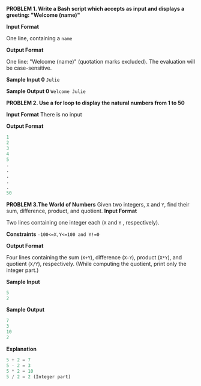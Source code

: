 **PROBLEM 1. Write a Bash script which accepts  as input and displays a greeting: "Welcome (name)"**

**Input Format**

One line, containing a `name`

**Output Format**

One line: "Welcome (name)" (quotation marks excluded).
The evaluation will be case-sensitive.

**Sample Input 0** `Julie`

**Sample Output 0** `Welcome Julie`


**PROBLEM 2. Use a for loop to display the natural numbers from 1 to 50**

**Input Format** There is no input

**Output Format**
```python
1
2
3
4
5
.
.
.
.
.
50
```

**PROBLEM 3.The World of Numbers**
Given two integers, `X` and `Y`, find their sum, difference, product, and quotient.
**Input Format**

Two lines containing one integer each (`X` and `Y` , respectively).

**Constraints**
`-100<=X,Y<=100 and Y!=0`

**Output Format**

Four lines containing the sum (`X+Y`), difference (`X-Y`), product (`X*Y`), and quotient (`X/Y`), respectively.
(While computing the quotient, print only the integer part.)

**Sample Input**
```python
5
2
```

**Sample Output**
```python
7
3
10
2
```
**Explanation**
```python
5 + 2 = 7
5 - 2 = 3
5 * 2 = 10
5 / 2 = 2 (Integer part)
```
